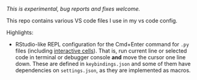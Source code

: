 *This is experimental, bug reports and fixes welcome.*

This repo contains various VS code files I use in my vs code config.

Highlights:

* RStudio-like REPL configuration for the Cmd+Enter command for `.py` files 
  (including [interactive cells](https://code.visualstudio.com/docs/python/jupyter-support-py)).
  That is, run current line or selected code in terminal or debugger console
  **and** move the cursor one line down. These are defined in `keybindings.json`
  and some of them have dependencies on `settings.json`, as they are implemented
  as macros.

